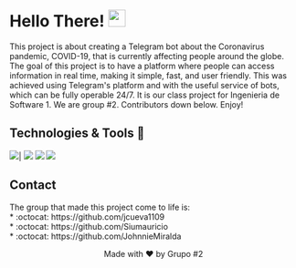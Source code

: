 # Hello There! <img src="https://raw.githubusercontent.com/MartinHeinz/MartinHeinz/master/wave.gif" width="30px">

<p>This project is about creating a Telegram bot about the Coronavirus pandemic, COVID-19, that is currently affecting people around the globe. The goal of this project is to have a platform where people can access information in real time, making it simple, fast, and user friendly. 
This was achieved using Telegram's platform and with the useful service of bots, which can be fully operable 24/7. It is our class project for Ingenieria de Software 1. We are group #2. Contributors down below. Enjoy!
</p>

## Technologies & Tools 🧰
![](https://img.shields.io/badge/Framework-.Net%20Core-red)|
![](https://img.shields.io/badge/OS-Linux-brightgreen)
![](https://img.shields.io/badge/Editor-VSCode-yellow)
![](https://img.shields.io/badge/Code-C%23-blue)

## Contact
<p> The group that made this project come to life is: <br>
* :octocat: https://github.com/jcueva1109 <br>
* :octocat: https://github.com/Siumauricio <br>
* :octocat: https://github.com/JohnnieMiralda <br>
</p>

<p align="center">Made with ❤️ by Grupo #2 </p>